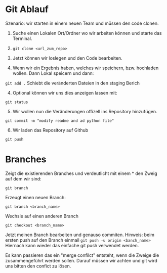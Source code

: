 # Git Ablauf

Szenario: wir starten in einem neuen Team und müssen den code clonen.

1. Suche einen Lokalen Ort/Ordner wo wir arbeiten können und starte das Terminal.

2. `git clone <url_zum_repo>`

3. Jetzt können wir loslegen und den Code bearbeiten.

4. Wenn wir ein Ergebnis haben, welches wir speichern, bzw. hochladen wollen.
Dann Lokal speicern und dann:

`git add .`
Schiebt die veränderten Dateien in den staging Berich

4. Optional können wir uns dies anzeigen lassen mit:

`git status`

5. Wir wollen nun die Veränderungen offizell ins Repository hinzufügen.

`git commit -m "modify readme and ad python file"`

6. Wir laden das Repository auf Github

`git push`


# Branches

Zeigt die existierenden Branches und verdeutlicht mit einem * den Zweig auf dem wir sind:

`git branch`

Erzeugt einen  neuen Branch:

`git branch <branch_name>`


Wechsle auf einen anderen Branch

`git checkout <branch_name>`

Jetzt meinen Branch bearbeiten und genauso commiten.
Hinweis: beim ersten push auf den Branch einmail 
`git push -u origin <banch_name>`
Hiernach kann wieder das einfache git push verwendet werden.

Es kann passieren das ein "merge confilct" entsteht, wenn die Zweige die zusammengeführt werden sollen.
Darauf müssen wir achten und git wird uns bitten den confict zu lösen.



